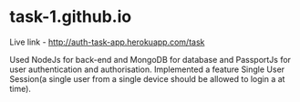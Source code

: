# task-1.github.io
Live link - http://auth-task-app.herokuapp.com/task

Used NodeJs for back-end and MongoDB for database and PassportJs for user authentication and authorisation.
Implemented a feature Single User Session(a single user from a 
single device should be allowed to login a at time).

